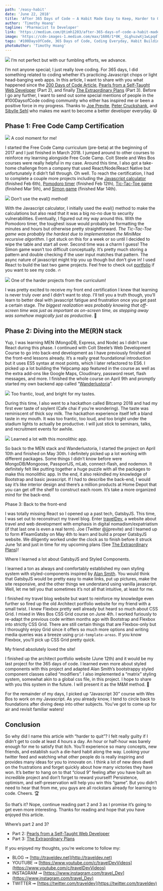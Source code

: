 ```yaml
---
path: '/easy-habit'
date: 'June 22, 2018'
title: 'After 365 Days of Code — A Habit Made Easy to Keep, Harder to Quit (Part 1 of 3)'
author: 'Timothy Hoang'
tagline: 'Pharmacist to Developer'
link: 'https://medium.com/@timh1203/after-365-days-of-code-a-habit-made-easy-to-keep-harder-to-quit-part-1-of-3-529706598e0d'
image: 'https://cdn-images-1.medium.com/max/1600/1*0K__GLghuzwXj1wLpqdlow.png'
tags: '#100DaysOfCode, 365 Days of Code, Coding Everyday, Habit Building'
photoAuthor: 'Timothy Hoang'
---
```


![](https://cdn-images-1.medium.com/max/1600/1*u6L5s4kSNzjxFcXiwlmhJA.png)
<span class="figcaption_hack">I’m not perfect but with our fumbling efforts, we advance.</span>

I’m not anyone special; I just really love coding. For 365 days, I did something
related to coding whether it’s practicing Javascript chops or light head-banging
web apps. In this article, I want to share with you what happened since the [200 Days of Code Article](https://medium.com/@timh1203/introduction-b64d03d47b39),
[Pearls from a Self-Taught Web Developer](http://traveldev.net/developer-pearls)
(Part 2), and finally [The Extraordinary Plans](http://traveldev.net/extraordinary-plans)
(Part 3). Before I go any further, I want to send out some special mentions of
people in the #100DaysofCode coding community who either has inspired me or been
a positive force in my progress. Thanks to [Joe Previte](https://medium.com/@jjprevite), [Peter Cruckshank](https://medium.com/@petecruckshank), and [Sibylle Sehl](https://medium.com/@s_ibs) who makes me want to become a better developer
everyday. 😃

## Phase 1: Free Code Camp Certification

![](https://cdn-images-1.medium.com/max/1600/1*qXeO1wJA87MFXZi9KMIyAw.png)
<span class="figcaption_hack">A cool moment for me!</span>

I started the Free Code Camp curriculum (pre-beta) at the beginning of 2017 and
I just finished in March 2018. I jumped around to other courses to reinforce my
learning alongside Free Code Camp. Colt Steele and Wes Bos courses were really
helpful in my case. Around this time, I also got a take-home challenge from a
company that used React/Node/React Native but unfortunately it didn’t fall
through. Oh well. To reach the certification, I had to complete a couple more
projects including the [Javascript calculator](https://timh1203.github.io/calculator-app) (finished Feb 6th),
[Pomodoro timer](https://timh1203.github.io/pomodoro-app/) (finished Feb 12th),
[Tic-Tac-Toe game](https://timh1203.github.io/tictactoe-game) (finished Mar
5th), and [Simon game](https://timh1203.github.io/simon-game) (finished Mar
14th).

![](https://cdn-images-1.medium.com/max/1600/1*gFEcqg-FVq5oj2dn2lM8WQ.png)
<span class="figcaption_hack">Don’t use the eval() method!</span>

With the Javascript calculator, I initially used the eval() method to make the
calculations but also read that it was a big no-no due to security
vulnerabilities. Eventually, I figured out my way around this. With the Pomodoro
timer, the toughest issue would probably be formatting the minutes and hours but
otherwise pretty straightforward. *The Tic-Tac-Toe game was probably the hardest
due to implementation the MiniMax recursive algorithm*. I got stuck on this for
a week or so until I decided to wipe the table and start all over. Second time
was a charm I guess! The Simon game wasn’t too difficult conceptually. It’s
pretty much storing a pattern and double checking if the user input matches that
pattern. The async nature of javascript might trip you up though but don’t give
in! I used React to build the last two game projects. Feel free to check out
[portfolio](http://timothyhoang.net/) if you want to see my code. 🔥

![](https://cdn-images-1.medium.com/max/1600/1*gUev-PYntv9MWibivjH52g.png)
<span class="figcaption_hack">One of the harder projects from the curriculum!</span>

I was pretty excited to receive my front end certification I knew that learning
is never truly over and I didn’t want to stop. I’ll tell you a truth though,
you’ll learn to better deal with javascript fatigue and frustration once you get
past a certain stage. *The biggest realization was probably knowing that
off-screen time was just as important as on-screen time, as stepping away was
somehow magically just as productive*. 🎩

## Phase 2: Diving into the ME(R)N stack

Yup, I was learning MEN (MongoDB, Express, and Node) as I didn’t use React
during this phase. I continued with Colt Steele’s Web Development Course to go
into back-end development as I have previously finished all the front-end
lessons already. It’s a really great foundational introduction but it uses ES5
syntax at most points, which I later refactored to ES6. I picked up a lot
building the Yelpcamp app featured in the course as well as the extra add-ons
like Google Maps, Cloudinary, password reset, flash messages, and more. I
finished the whole course on April 9th and promptly started my own backend app
called “[Wanderlustoria](https://wanderlustoria.herokuapp.com/)”.

![](https://cdn-images-1.medium.com/max/1600/1*noti08QguLnhiOOG6hx-wg.jpeg)
<span class="figcaption_hack">Too frantic, loud, and bright for my tastes.</span>

During this time, I also went to a hackathon called Bitcamp 2018 and had my
first ever taste of soylent (Cafe chai if you’re wondering). The taste was
reminiscent of thick soy milk. The hackathon experience itself left a bland
taste in my mouth. It was too frantic, too loud, and too bright under the
stadium lights to actually be productive. I will just stick to seminars, talks,
and recruitment events for awhile.

![](https://cdn-images-1.medium.com/max/1600/1*VxOHZ6jU2s8FLPp492Vm3g.png)
<span class="figcaption_hack">Learned a lot with this monolithic app.</span>

So back to the MEN stack and Wanderlustoria, I started the project on April 10th
and finished on May 30th. I definitely picked up a lot working with different
packages. Some things I didn’t know before were MongoDB/Mongoose, PassportJS,
mLab, connect-flash, and nodemon. It definitely felt like putting together a
huge puzzle with all the packages to make this monolithic app. In the end, it
also rekindled my knowledge of Bootstrap and basic javascript. If I had to
describe the back-end, I would say it’s like interior design and there’s a
million products at Home Depot that you can get off the shelf to construct each
room. It’s take a more organized mind for the back-end.

Phase 3: Back to the front-end

I was totally missing React so I opened up a past tech, GatsbyJS. This time, I
was set out to reconstruct my travel blog. Enter
[travelDev](http://traveldev.net/), a website about travel and web development
with emphasis in digital nomadism/expatriatism (if that last one is even a real
term). Joe (Twitter @jjprevite) and I teamed up to form #TeamGatsby on May 4th
to learn and build a proper GatsbyJS website. We diligently worked under the
clock as to finish before it struck June 1st and just in time for my upcoming
plans (See [The Extraordinary Plans](http://traveldev.net/extraordinary-plans))!

<span class="figcaption_hack">Where I learned a lot about GatsbyJS and Styled Components.</span>

I learned a ton as always and comfortably established my own styling system with
styled-components inspired by [Alan Smith](https://tech.decisiv.com/structuring-our-styled-components-part-i-2bf21fa64b28).
You would think that GatsbyJS would be pretty easy to make links, put up
pictures, make the site responsive, and the other things we understand using
vanilla javascript. Well, let me tell you that sometimes it’s not all that
intuitive, at least for me.

I finished my travel blog website but want to reinforce my knowledge even
further so fired up the old Architect portfolio website for my friend with a
small twist. I knew Flexbox pretty well already but heard so much about CSS
Grid. I mixed in Wes Bos CSS Grid course on June 4th. I worked furiously to
re-adapt the previous code written months ago with Bootstrap and Flexbox into
strictly CSS Grid. There are still certain things that are Flexbox-only but I
thoroughly enjoy Grid since it offers so much more options and writing media
queries was a breeze using `grid-template-areas`. If you know Flexbox, you’ll
pick up CSS Grid pretty quick.

<span class="figcaption_hack">My friend absolutely loved the site!</span>

I finished up the architect portfolio website (June 12th) and it would be my
last project for the 365 days of code. I learned even more about styled
components with this project and adapted Alan Smith’s bootstrappy styled
component classes called “modifiers”. I also implemented a “matrix” styling
system, somewhat akin to a global css file, in this project. I hope to share
with you this system in the future. I will present it as the M&M method. 🍬

For the remainder of my days, I picked up “Javascript 30” course with Wes Bos to
work on my Javascript. As you already know, I tend to circle back to foundations
after diving deep into other subjects. You’ve got to come up for air and revisit
familiar waters!

## Conclusion

So why did I name this article with “harder to quit”? I felt really guilty if I
didn’t get to code at least 4 hours a day. An hour or half-hour was barely
enough for me to satisfy that itch. You’ll experience so many concepts, new
friends, and establish such a die-hard habit along the way. Looking your twitter
feed and watching what other people do is really inspiring and provides many
ideas for you to innovate on. I think a lot of new devs dwell on the
frustrations and forget quickly about how many victories they have won. It’s
better to hang on to that “cloud 9” feeling after you have built an incredible
project and don’t forget to reward yourself! Persistence, optimism, and
self-preservation will help you win this “game”. But you didn’t need to hear
that from me, you guys are all rockstars already for learning to code. Cheers.
🏆

So that’s it? Nope, continue reading part 2 and 3 as I promise it’s going to get
even more interesting. Thanks for reading and hope that you have enjoyed this
article.

Where’s part 2 and 3? <br>
- Part 2: <a href="http://traveldev.net/developer-pearls">Pearls from a Self-Taught Web Developer</a>
- Part 3: <a href="http://traveldev.net/extraordinary-plans">The Extraordinary Plans</a>

If you enjoyed my thoughts, you’re welcome to follow my:
- BLOG ➞ [http://traveldev.net](http://traveldev.net)
- YOUTUBE ➞ [https://www.youtube.com/c/travelDevVideos](https://www.youtube.com/c/travelDevVideos)
- INSTAGRAM ➞ [https://www.instagram.com/travel_Dev](https://www.instagram.com/travel_Dev)
- TWITTER ➞ [https://twitter.com/traveldev](https://twitter.com/traveldev)
